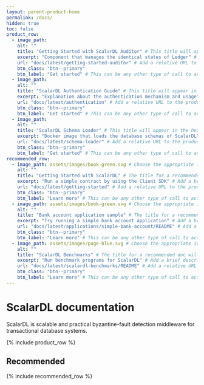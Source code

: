 ```yaml
---
layout: parent-product-home
permalink: /docs/
hidden: true
toc: false
product_row:
  - image_path: 
    alt: ""
    title: "Getting Started with ScalarDL Auditor" # This title will appear in the header for the feature item on the home page; space is limited, so keep it short but descriptive; try to keep all feature item titles around the same length
    excerpt: "Component that manages the identical states of Ledger" # Add a brief product description (approximately 8 words)
    url: "docs/latest/getting-started-auditor" # Add a relative URL to the product home page doc that is within this parent product docs site
    btn_class: "btn--primary"
    btn_label: "Get started" # This can be any other type of call to action
  - image_path: 
    alt: ""
    title: "ScalarDL Authentication Guide" # This title will appear in the header for the feature item on the home page; space is limited, so keep it short but descriptive; try to keep all feature item titles around the same length
    excerpt: "Explanation about the authentication mechanism and usage" # Add a brief product description (approximately 8 words)
    url: "docs/latest/authentication" # Add a relative URL to the product home page doc that is within this parent product docs site
    btn_class: "btn--primary"
    btn_label: "Get started" # This can be any other type of call to action
  - image_path: 
    alt: ""
    title: "ScalarDL Schema Loader" # This title will appear in the header for the feature item on the home page; space is limited, so keep it short but descriptive; try to keep all feature item titles around the same length
    excerpt: "Docker image that loads the database schemas of ScalarDL" # Add a brief product description (approximately 8 words)
    url: "docs/latest/schema-loader" # Add a relative URL to the product home page doc that is within this parent product docs site
    btn_class: "btn--primary"
    btn_label: "Get started" # This can be any other type of call to action
recommended_row:
  - image_path: assets/images/book-green.svg # Choose the appropriate icon for the doc recommended here: (`book-green.svg`, `cloud-purple.svg`, `page-blue.svg`)
    alt: ""
    title: "Getting Started with ScalarDL" # The title for a recommended doc will appear in the header for the feature item on the home page; space is limited, so keep it short but descriptive; try to keep all feature item titles around the same length
    excerpt: "Run a simple contract by using the Client SDK" # Add a brief description about the doc (approximately 8 words)
    url: "docs/latest/getting-started" # Add a relative URL to the product home page doc that is within this parent product docs site
    btn_class: "btn--primary"
    btn_label: "Learn more" # This can be any other type of call to action
  - image_path: assets/images/book-green.svg # Choose the appropriate icon for the doc recommended here: (`book-green.svg`, `cloud-purple.svg`, `page-blue.svg`)
    alt: ""
    title: "Bank account application sample" # The title for a recommended doc will appear in the header for the feature item on the home page; space is limited, so keep it short but descriptive; try to keep all feature item titles around the same length
    excerpt: "Try running a simple bank account application" # Add a brief description about the doc (approximately 8 words)
    url: "docs/latest/applications/simple-bank-account/README" # Add a relative URL to the product home page doc that is within this parent product docs site
    btn_class: "btn--primary"
    btn_label: "Learn more" # This can be any other type of call to action
  - image_path: assets/images/page-blue.svg # Choose the appropriate icon for the doc recommended here: (`book-green.svg`, `cloud-purple.svg`, `page-blue.svg`)
    alt: ""
    title: "ScalarDL Benchmarks" # The title for a recommended doc will appear in the header for the feature item on the home page; space is limited, so keep it short but descriptive; try to keep all feature item titles around the same length
    excerpt: "Run benchmark programs for ScalarDL" # Add a brief description about the doc (approximately 8 words)
    url: "docs/latest/scalardl-benchmarks/README" # Add a relative URL to the product home page doc that is within this parent product docs site
    btn_class: "btn--primary"
    btn_label: "Learn more" # This can be any other type of call to action
---
```


# ScalarDL documentation

ScalarDL is scalable and practical byzantine-fault detection middleware for transactional database systems.

{% include product_row %}

## Recommended

{% include recommended_row %}
